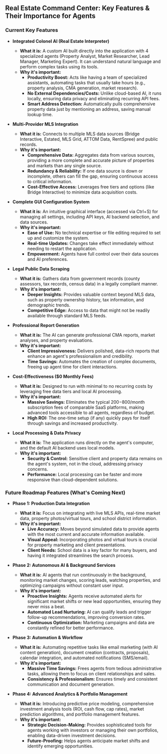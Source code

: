 ## Real Estate Command Center: Key Features & Their Importance for Agents

### Current Key Features

*   **Integrated Colonel AI (Real Estate Interpreter)**
    *   **What it is:** A custom AI built directly into the application with 4 specialized agents (Property Analyst, Market Researcher, Lead Manager, Marketing Expert). It can understand natural language and perform complex tasks using its tools.
    *   **Why it's important:**
        *   **Productivity Boost:** Acts like having a team of specialized assistants, automating tasks that usually take hours (e.g., property analysis, CMA generation, market research).
        *   **No External Dependencies/Costs:** Unlike cloud-based AI, it runs locally, ensuring data privacy and eliminating recurring API fees.
        *   **Smart Address Detection:** Automatically pulls comprehensive property data just by mentioning an address, saving manual lookup time.

*   **Multi-Provider MLS Integration**
    *   **What it is:** Connects to multiple MLS data sources (Bridge Interactive, Estated, MLS Grid, ATTOM Data, RentSpree) and public records.
    *   **Why it's important:**
        *   **Comprehensive Data:** Aggregates data from various sources, providing a more complete and accurate picture of properties and markets than any single source.
        *   **Redundancy & Reliability:** If one data source is down or incomplete, others can fill the gap, ensuring continuous access to critical information.
        *   **Cost-Effective Access:** Leverages free tiers and options (like Bridge Interactive) to minimize data acquisition costs.

*   **Complete GUI Configuration System**
    *   **What it is:** An intuitive graphical interface (accessed via Ctrl+S) for managing all settings, including API keys, AI backend selection, and data sources.
    *   **Why it's important:**
        *   **Ease of Use:** No technical expertise or file editing required to set up and customize the system.
        *   **Real-time Updates:** Changes take effect immediately without needing to restart the application.
        *   **Empowerment:** Agents have full control over their data sources and AI preferences.

*   **Legal Public Data Scraping**
    *   **What it is:** Gathers data from government records (county assessors, tax records, census data) in a legally compliant manner.
    *   **Why it's important:**
        *   **Deeper Insights:** Provides valuable context beyond MLS data, such as property ownership history, tax information, and demographic trends.
        *   **Competitive Edge:** Access to data that might not be readily available through standard MLS feeds.

*   **Professional Report Generation**
    *   **What it is:** The AI can generate professional CMA reports, market analyses, and property evaluations.
    *   **Why it's important:**
        *   **Client Impressiveness:** Delivers polished, data-rich reports that enhance an agent's professionalism and credibility.
        *   **Time Savings:** Automates the creation of complex documents, freeing up agent time for client interactions.

*   **Cost-Effectiveness ($0 Monthly Fees)**
    *   **What it is:** Designed to run with minimal to no recurring costs by leveraging free data tiers and local AI processing.
    *   **Why it's important:**
        *   **Massive Savings:** Eliminates the typical $200-$800/month subscription fees of comparable SaaS platforms, making advanced tools accessible to all agents, regardless of budget.
        *   **High ROI:** The one-time setup (if any) quickly pays for itself through savings and increased productivity.

*   **Local Processing & Data Privacy**
    *   **What it is:** The application runs directly on the agent's computer, and the default AI backend uses local models.
    *   **Why it's important:**
        *   **Security & Control:** Sensitive client and property data remains on the agent's system, not in the cloud, addressing privacy concerns.
        *   **Performance:** Local processing can be faster and more responsive than cloud-dependent solutions.

### Future Roadmap Features (What's Coming Next)

*   **Phase 1: Production Data Integration**
    *   **What it is:** Focus on integrating with live MLS APIs, real-time market data, property photos/virtual tours, and school district information.
    *   **Why it's important:**
        *   **Live Accuracy:** Moves beyond simulated data to provide agents with the most current and accurate information available.
        *   **Visual Appeal:** Incorporating photos and virtual tours is crucial for property marketing and client presentations.
        *   **Client Needs:** School data is a key factor for many buyers, and having it integrated streamlines the search process.

*   **Phase 2: Autonomous AI & Background Services**
    *   **What it is:** AI agents that run continuously in the background, monitoring market changes, scoring leads, watching properties, and optimizing campaigns without constant user input.
    *   **Why it's important:**
        *   **Proactive Insights:** Agents receive automated alerts for significant market shifts or new lead opportunities, ensuring they never miss a beat.
        *   **Automated Lead Nurturing:** AI can qualify leads and trigger follow-up recommendations, improving conversion rates.
        *   **Continuous Optimization:** Marketing campaigns and data are constantly refined for better performance.

*   **Phase 3: Automation & Workflow**
    *   **What it is:** Automating repetitive tasks like email marketing (with AI content generation), document creation (contracts, proposals), calendar integration, and automated notifications (SMS/email).
    *   **Why it's important:**
        *   **Massive Time Savings:** Frees agents from tedious administrative tasks, allowing them to focus on client relationships and sales.
        *   **Consistency & Professionalism:** Ensures timely and consistent communication and document generation.

*   **Phase 4: Advanced Analytics & Portfolio Management**
    *   **What it is:** Introducing predictive price modeling, comprehensive investment analysis tools (ROI, cash flow, cap rates), market prediction algorithms, and portfolio management features.
    *   **Why it's important:**
        *   **Strategic Decision-Making:** Provides sophisticated tools for agents working with investors or managing their own portfolios, enabling data-driven investment decisions.
        *   **Future-Proofing:** Helps agents anticipate market shifts and identify emerging opportunities.
